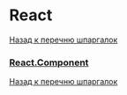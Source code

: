 # React
[Назад к перечню шпаргалок](https://teratron.github.io/cheatsheet/)

### [React.Component](https://teratron.github.io/cheatsheet/react/ReactComponent.md)



[Назад к перечню шпаргалок](https://teratron.github.io/cheatsheet/)
